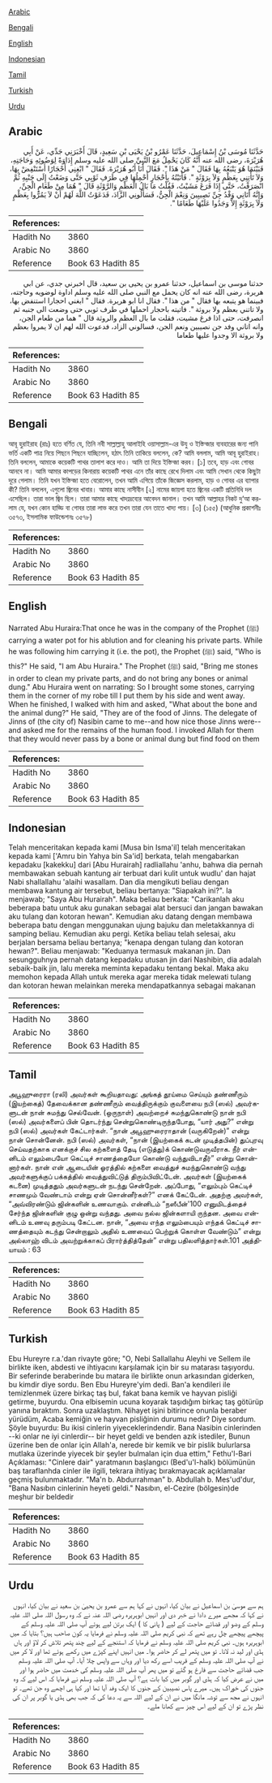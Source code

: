[Arabic](#arabic)

[Bengali](#bengali)

[English](#english)

[Indonesian](#indonesian)

[Tamil](#tamil)

[Turkish](#turkish)

[Urdu](#urdu)

## Arabic


<div dir="rtl" lang="ar" style={{fontSize:'larger',backgroundColor:'#f8f9fa',padding:20}}>
حَدَّثَنَا مُوسَى بْنُ إِسْمَاعِيلَ، حَدَّثَنَا عَمْرُو بْنُ يَحْيَى بْنِ سَعِيدٍ، قَالَ أَخْبَرَنِي جَدِّي، عَنْ أَبِي هُرَيْرَةَ، رضى الله عنه أَنَّهُ كَانَ يَحْمِلُ مَعَ النَّبِيِّ صلى الله عليه وسلم إِدَاوَةً لِوَضُوئِهِ وَحَاجَتِهِ، فَبَيْنَمَا هُوَ يَتْبَعُهُ بِهَا فَقَالَ ‏"‏ مَنْ هَذَا ‏"‏‏.‏ فَقَالَ أَنَا أَبُو هُرَيْرَةَ‏.‏ فَقَالَ ‏"‏ ابْغِنِي أَحْجَارًا أَسْتَنْفِضْ بِهَا، وَلاَ تَأْتِنِي بِعَظْمٍ وَلاَ بِرَوْثَةٍ ‏"‏‏.‏ فَأَتَيْتُهُ بِأَحْجَارٍ أَحْمِلُهَا فِي طَرَفِ ثَوْبِي حَتَّى وَضَعْتُ إِلَى جَنْبِهِ ثُمَّ انْصَرَفْتُ، حَتَّى إِذَا فَرَغَ مَشَيْتُ، فَقُلْتُ مَا بَالُ الْعَظْمِ وَالرَّوْثَةِ قَالَ ‏"‏ هُمَا مِنْ طَعَامِ الْجِنِّ، وَإِنَّهُ أَتَانِي وَفْدُ جِنِّ نَصِيبِينَ وَنِعْمَ الْجِنُّ، فَسَأَلُونِي الزَّادَ، فَدَعَوْتُ اللَّهَ لَهُمْ أَنْ لاَ يَمُرُّوا بِعَظْمٍ وَلاَ بِرَوْثَةٍ إِلاَّ وَجَدُوا عَلَيْهَا طَعَامًا ‏"‏‏.‏
</div>
<div style={{backgroundColor:'#f8f9fa',padding:20, marginBottom: 10}}><table> <thead> <tr> <th>References:</th> <th></th> </tr> </thead> <tbody><tr><td>Hadith No</td><td>3860</td></tr><tr><td>Arabic No</td><td>3860</td></tr><tr><td>Reference</td><td>Book 63 Hadith 85</td></tr></tbody></table></div>


<div dir="rtl" lang="ar" style={{fontSize:'larger',backgroundColor:'#f8f9fa',padding:20}}>
حدثنا موسى بن اسماعيل، حدثنا عمرو بن يحيى بن سعيد، قال اخبرني جدي، عن ابي هريرة، رضى الله عنه انه كان يحمل مع النبي صلى الله عليه وسلم اداوة لوضويه وحاجته، فبينما هو يتبعه بها فقال " من هذا ". فقال انا ابو هريرة. فقال " ابغني احجارا استنفض بها، ولا تاتني بعظم ولا بروثة ". فاتيته باحجار احملها في طرف ثوبي حتى وضعت الى جنبه ثم انصرفت، حتى اذا فرغ مشيت، فقلت ما بال العظم والروثة قال " هما من طعام الجن، وانه اتاني وفد جن نصيبين ونعم الجن، فسالوني الزاد، فدعوت الله لهم ان لا يمروا بعظم ولا بروثة الا وجدوا عليها طعاما
</div>
<div style={{backgroundColor:'#f8f9fa',padding:20, marginBottom: 10}}><table> <thead> <tr> <th>References:</th> <th></th> </tr> </thead> <tbody><tr><td>Hadith No</td><td>3860</td></tr><tr><td>Arabic No</td><td>3860</td></tr><tr><td>Reference</td><td>Book 63 Hadith 85</td></tr></tbody></table></div>

## Bengali


<div dir="ltr" lang="bn" style={{fontSize:'larger',backgroundColor:'#f8f9fa',padding:20}}>
আবূ হুরাইরাহ (রাঃ) হতে বর্ণিত যে, তিনি নবী সাল্লাল্লাহু আলাইহি ওয়াসাল্লাম-এর উযু ও ইস্তিন্জার ব্যবহারের জন্য পানি ভর্তি একটি পাত্র নিয়ে পিছনে পিছনে যাচ্ছিলেন, হঠাৎ তিনি তাকিয়ে বললেন, কে? আমি বললাম, আমি আবূ হুরাইরাহ। তিনি বললেন, আমাকে কয়েকটি পাথর তালাশ করে দাও। আমি তা দিয়ে ইস্তিন্জা করব। [১] তবে, হাড় এবং গোবর আনবে না। আমি আমার কাপড়ের কিনারায় কয়েকটি পাথর এনে তাঁর কাছে রেখে দিলাম এবং আমি সেখান থেকে কিছুটা দূরে গেলাম। তিনি যখন ইস্তিন্জা হতে বেরোলেন, তখন আমি এগিয়ে তাঁকে জিজ্ঞেস করলাম, হাড় ও গোবর এর ব্যাপার কী? তিনি বললেন, এগুলো জ্বিনের খাবার। আমার কাছে নাসীবীন [২] নামের জায়গা হতে জ্বিনের একটি প্রতিনিধি দল এসেছিল। তারা ভাল জ্বিন ছিল। তারা আমার কাছে খাদ্যদ্রব্যের আবেদন জানাল। তখন আমি আল্লাহর নিকট দু‘আ করলাম যে, যখন কোন হাড্ডি বা গোবর তারা লাভ করে তখন তারা যেন তাতে খাদ্য পায়। [৩] (১৫৫) (আধুনিক প্রকাশনীঃ ৩৫৭৩, ইসলামিক ফাউন্ডেশনঃ ৩৫৭৮)
</div>
<div style={{backgroundColor:'#f8f9fa',padding:20, marginBottom: 10}}><table> <thead> <tr> <th>References:</th> <th></th> </tr> </thead> <tbody><tr><td>Hadith No</td><td>3860</td></tr><tr><td>Arabic No</td><td>3860</td></tr><tr><td>Reference</td><td>Book 63 Hadith 85</td></tr></tbody></table></div>

## English


<div dir="ltr" lang="en" style={{fontSize:'larger',backgroundColor:'#f8f9fa',padding:20}}>
Narrated Abu Huraira:That once he was in the company of the Prophet (ﷺ) carrying a water pot for his ablution and for cleaning his private parts. While he was following him carrying it (i.e. the pot), the Prophet (ﷺ) said, "Who is this?" He said, "I am Abu Huraira." The Prophet (ﷺ) said, "Bring me stones in order to clean my private parts, and do not bring any bones or animal dung." Abu Huraira went on narrating: So I brought some stones, carrying them in the corner of my robe till I put them by his side and went away. When he finished, I walked with him and asked, "What about the bone and the animal dung?" He said, "They are of the food of Jinns. The delegate of Jinns of (the city of) Nasibin came to me--and how nice those Jinns were--and asked me for the remains of the human food. I invoked Allah for them that they would never pass by a bone or animal dung but find food on them
</div>
<div style={{backgroundColor:'#f8f9fa',padding:20, marginBottom: 10}}><table> <thead> <tr> <th>References:</th> <th></th> </tr> </thead> <tbody><tr><td>Hadith No</td><td>3860</td></tr><tr><td>Arabic No</td><td>3860</td></tr><tr><td>Reference</td><td>Book 63 Hadith 85</td></tr></tbody></table></div>

## Indonesian


<div dir="ltr" lang="id" style={{fontSize:'larger',backgroundColor:'#f8f9fa',padding:20}}>
Telah menceritakan kepada kami [Musa bin Isma'il] telah menceritakan kepada kami ['Amru bin Yahya bin Sa'id] berkata, telah mengabarkan kepadaku [kakekku] dari [Abu Hurairah] radliallahu 'anhu, bahwa dia pernah membawakan sebuah kantung air terbuat dari kulit untuk wudlu' dan hajat Nabi shallallahu 'alaihi wasallam. Dan dia mengikuti beliau dengan membawa kantung air tersebut, beliau bertanya: "Siapakah ini?". Ia menjawab; "Saya Abu Hurairah". Maka beliau berkata: "Carikanlah aku beberapa batu untuk aku gunakan sebagai alat bersuci dan jangan bawakan aku tulang dan kotoran hewan". Kemudian aku datang dengan membawa beberapa batu dengan menggunakan ujung bajuku dan meletakkannya di samping beliau. Kemudian aku pergi. Ketika beliau telah selesai, aku berjalan bersama beliau bertanya; "kenapa dengan tulang dan kotoran hewan?". Beliau menjawab: "Keduanya termasuk makanan jin. Dan sesungguhnya pernah datang kepadaku utusan jin dari Nashibin, dia adalah sebaik-baik jin, lalu mereka meminta kepadaku tentang bekal. Maka aku memohon kepada Allah untuk mereka agar mereka tidak melewati tulang dan kotoran hewan melainkan mereka mendapatkannya sebagai makanan
</div>
<div style={{backgroundColor:'#f8f9fa',padding:20, marginBottom: 10}}><table> <thead> <tr> <th>References:</th> <th></th> </tr> </thead> <tbody><tr><td>Hadith No</td><td>3860</td></tr><tr><td>Arabic No</td><td>3860</td></tr><tr><td>Reference</td><td>Book 63 Hadith 85</td></tr></tbody></table></div>

## Tamil


<div dir="ltr" lang="ta" style={{fontSize:'larger',backgroundColor:'#f8f9fa',padding:20}}>
அபூஹுரைரா (ரலி) அவர்கள் கூறியதாவது: அங்கத் தூய்மை செய்யும் தண்ணீரும் (இயற்கைத்) தேவைக்கான தண்ணீரும் வைத்திருக்கும் குவளையை நபி (ஸல்) அவர்களுடன் நான் சுமந்து செல்வேன். (ஒருநாள்) அவற்றைச் சுமந்துகொண்டு நான் நபி (ஸல்) அவர்களைப் பின் தொடர்ந்து சென்றுகொண்டிருந்தபோது, “யார் அது?” என்று நபி (ஸல்) அவர்கள் கேட்டார்கள். “நான் அபூஹுரைராதான் (வருகிறேன்)” என்று நான் சொன்னேன். நபி (ஸல்) அவர்கள், “நான் (இயற்கைக் கடன் முடித்தபின்) துப்புரவு செய்வதற்காக எனக்குச் சில கற்களைத் தேடி (எடுத்து)க் கொண்டுவருவீராக. நீர் என்னிடம் எலும்பையோ கெட்டிச் சாணத்தையோ கொண்டு வந்துவிடாதீர்” என்று சொன்னார்கள். நான் என் ஆடையின் ஓரத்தில் கற்களை வைத்துச் சுமந்துகொண்டு வந்து அவர்களுக்குப் பக்கத்தில் வைத்துவிட்டுத் திரும்பிவிட்டேன். அவர்கள் (இயற்கைக் கடனை) முடித்ததும் அவர்களுடன் நடந்து சென்றேன். அப்போது, “எலும்பும் கெட்டிச் சாணமும் வேண்டாம் என்று ஏன் சொன்னீர்கள்?” எனக் கேட்டேன். அதற்கு அவர்கள், “அவ்விரண்டும் ஜின்களின் உணவாகும். என்னிடம் “நஸீபீன்'100 எனுமிடத்தைச் சேர்ந்த ஜின்களின் குழு ஒன்று வந்தது. அவை நல்ல ஜின்களாயி ருந்தன. அவை என்னிடம் உணவு தரும்படி கேட்டன. நான், “அவை எந்த எலும்பையும் எந்தக் கெட்டிச் சாணத்தையும் கடந்து சென்றாலும் அதில் உணவைப் பெற்றுக் கொள்ள வேண்டும்” என்று அல்லாஹ் விடம் அவற்றுக்காகப் பிரார்த்தித்தேன்” என்று பதிலளித்தார்கள்.101 அத்தியாயம் : 63
</div>
<div style={{backgroundColor:'#f8f9fa',padding:20, marginBottom: 10}}><table> <thead> <tr> <th>References:</th> <th></th> </tr> </thead> <tbody><tr><td>Hadith No</td><td>3860</td></tr><tr><td>Arabic No</td><td>3860</td></tr><tr><td>Reference</td><td>Book 63 Hadith 85</td></tr></tbody></table></div>

## Turkish


<div dir="ltr" lang="tr" style={{fontSize:'larger',backgroundColor:'#f8f9fa',padding:20}}>
Ebu Hureyre r.a.'dan rivayte göre; "O, Nebi Sallallahu Aleyhi ve Sellem ile birlikte iken, abdesti ve ihtiyacını karşılamak için bir su matarası taşıyordu. Bir seferinde beraberinde bu matara ile birlikte onun arkasından giderken, bu kimdir diye sordu. Ben Ebu Hureyre'yim dedi. Ban'a kendileri ile temizlenmek üzere birkaç taş bul, fakat bana kemik ve hayvan pisliği getirme, buyurdu. Ona elbisemin ucuna koyarak taşıdığım birkaç taş götürüp yanına bıraktım. Sonra uzaklaştım. Nihayet işini bitirince onunla beraber yürüdüm, Acaba kemiğin ve hayvan pisliğinin durumu nedir? Diye sordum. Şöyle buyurdu: Bu ikisi cinlerin yiyeceklerindendir. Bana Nasibin cinlerinden --ki onlar ne iyi cinlerdir-- bir heyet geldi ve benden azık istediler, Bunun üzerine ben de onlar için Allah'a, nerede bir kemik ve bir pislik bulurlarsa mutlaka üzerinde yiyecek bir şeyler bulmalan için dua ettim," Fethu'l-Bari Açıklaması: "Cinlere dair" yaratmanın başlangıcı (Bed'u'l-halk) bölümünün baş taraflanhda cinler ile ilgili, tekrara ihtiyaç bırakmayacak açıklamalar geçmiş bulunmaktadır. "Ma'n b. Abdurrahman" b. Abdullah b. Mes'ud'dur, "Bana Nasıbın cinlerinin heyeti geldi." Nasıbın, el-Cezire (bölgesin)de meşhur bir beldedir
</div>
<div style={{backgroundColor:'#f8f9fa',padding:20, marginBottom: 10}}><table> <thead> <tr> <th>References:</th> <th></th> </tr> </thead> <tbody><tr><td>Hadith No</td><td>3860</td></tr><tr><td>Arabic No</td><td>3860</td></tr><tr><td>Reference</td><td>Book 63 Hadith 85</td></tr></tbody></table></div>

## Urdu


<div dir="rtl" lang="ur" style={{fontSize:'larger',backgroundColor:'#f8f9fa',padding:20}}>
ہم سے موسیٰ بن اسماعیل نے بیان کیا، انہوں نے کہا ہم سے عمرو بن یحییٰ بن سعید نے بیان کیا، انہوں نے کہا کہ مجھے میرے دادا نے خبر دی اور انہیں ابوہریرہ رضی اللہ عنہ نے کہ وہ رسول اللہ صلی اللہ علیہ وسلم کے وضو اور قضائے حاجت کے لیے ( پانی کا ) ایک برتن لیے ہوئے آپ صلی اللہ علیہ وسلم کے پیچھے پیچھے چل رہے تھے کہ نبی کریم صلی اللہ علیہ وسلم نے فرمایا یہ کون صاحب ہیں؟ بتایا کہ میں ابوہریرہ ہوں۔ نبی کریم صلی اللہ علیہ وسلم نے فرمایا کہ استنجے کے لیے چند پتھر تلاش کر لاؤ اور ہاں ہڈی اور لید نہ لانا۔ تو میں پتھر لے کر حاضر ہوا۔ میں انہیں اپنے کپڑے میں رکھے ہوئے تھا اور لا کر میں نے آپ صلی اللہ علیہ وسلم کے قریب اسے رکھ دیا اور وہاں سے واپس چلا آیا۔ آپ صلی اللہ علیہ وسلم جب قضائے حاجت سے فارغ ہو گئے تو میں پھر آپ صلی اللہ علیہ وسلم کی خدمت میں حاضر ہوا اور میں نے عرض کیا کہ ہڈی اور گوبر میں کیا بات ہے؟ آپ صلی اللہ علیہ وسلم نے فرمایا کہ اس لیے کہ وہ جنوں کی خوراک ہیں۔ میرے پاس نصیبین کے جنوں کا ایک وفد آیا تھا اور کیا ہی اچھے وہ جن تھے۔ تو انہوں نے مجھ سے توشہ مانگا میں نے ان کے لیے اللہ سے یہ دعا کی کہ جب بھی ہڈی یا گوبر پر ان کی نظر پڑے تو ان کے لیے اس چیز سے کھانا ملے۔
</div>
<div style={{backgroundColor:'#f8f9fa',padding:20, marginBottom: 10}}><table> <thead> <tr> <th>References:</th> <th></th> </tr> </thead> <tbody><tr><td>Hadith No</td><td>3860</td></tr><tr><td>Arabic No</td><td>3860</td></tr><tr><td>Reference</td><td>Book 63 Hadith 85</td></tr></tbody></table></div>